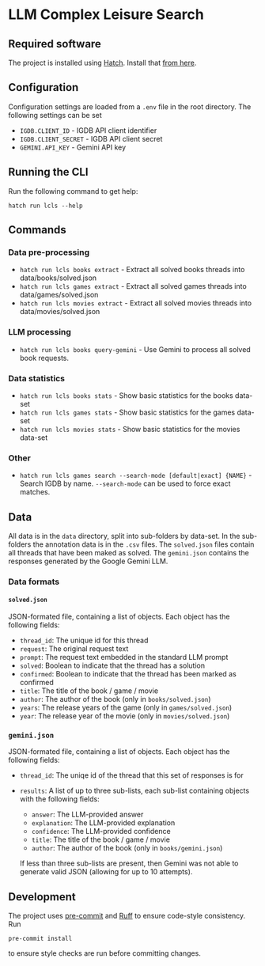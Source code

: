 # LLM Complex Leisure Search

## Required software

The project is installed using [Hatch](https://hatch.pypa.io). Install that [from here](https://hatch.pypa.io/latest/install/).

## Configuration

Configuration settings are loaded from a `.env` file in the root directory. The following settings can be set

* `IGDB.CLIENT_ID` - IGDB API client identifier
* `IGDB.CLIENT_SECRET` - IGDB API client secret
* `GEMINI.API_KEY` - Gemini API key

## Running the CLI

Run the following command to get help:

```{console}
hatch run lcls --help
```

## Commands

### Data pre-processing

* `hatch run lcls books extract` - Extract all solved books threads into data/books/solved.json
* `hatch run lcls games extract` - Extract all solved games threads into data/games/solved.json
* `hatch run lcls movies extract` - Extract all solved movies threads into data/movies/solved.json

### LLM processing

* `hatch run lcls books query-gemini` - Use Gemini to process all solved book requests.

### Data statistics

* `hatch run lcls books stats` - Show basic statistics for the books data-set
* `hatch run lcls games stats` - Show basic statistics for the games data-set
* `hatch run lcls movies stats` - Show basic statistics for the movies data-set

### Other

* `hatch run lcls games search --search-mode [default|exact] {NAME}` - Search IGDB by name. `--search-mode` can be used to force exact matches.

## Data

All data is in the `data` directory, split into sub-folders by data-set. In the sub-folders the annotation data is in
the `.csv` files. The `solved.json` files contain all threads that have been maked as solved. The `gemini.json` contains
the responses generated by the Google Gemini LLM.

### Data formats

#### `solved.json`

JSON-formated file, containing a list of objects. Each object has the following fields:

* `thread_id`: The unique id for this thread
* `request`: The original request text
* `prompt`: The request text embedded in the standard LLM prompt
* `solved`: Boolean to indicate that the thread has a solution
* `confirmed`: Boolean to indicate that the thread has been marked as confirmed
* `title`: The title of the book / game / movie
* `author`: The author of the book (only in `books/solved.json`)
* `years`: The release years of the game (only in `games/solved.json`)
* `year`: The release year of the movie (only in `movies/solved.json`)

### `gemini.json`

JSON-formated file, containing a list of objects. Each object has the following fields:

* `thread_id`: The uniqe id of the thread that this set of responses is for
* `results`: A list of up to three sub-lists, each sub-list containing objects with the following fields:

  * `answer`: The LLM-provided answer
  * `explanation`: The LLM-provided explanation
  * `confidence`: The LLM-provided confidence
  * `title`: The title of the book / game / movie
  * `author`: The author of the book (only in `books/gemini.json`)

  If less than three sub-lists are present, then Gemini was not able to generate valid JSON (allowing for
  up to 10 attempts).

## Development

The project uses [pre-commit](https://pre-commit.com/) and [Ruff](https://docs.astral.sh/ruff/) to ensure code-style consistency.
Run

```{console}
pre-commit install
```

to ensure style checks are run before committing changes.
